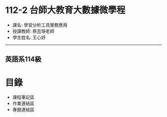 112-2 台師大教育大數據微學程
======
- 課名: 學習分析工具實務應用
- 授課教師: 蔡芸琤老師
- 學生姓名: 王心妤
--------------
英語系114級
----------------
目錄
====
* 課程筆記區
* 作業連結區
* 專題連結區
